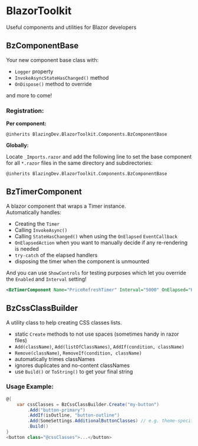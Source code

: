 # BlazorToolkit

Useful components and utilities for Blazor developers

## BzComponentBase

Your new component base class with:

* `Logger` property
* `InvokeAsyncStateHasChanged()` method
* `OnDispose()` method to override

and more to come!

### Registration:

**Per component:**

```
@inherits BlazingDev.BlazorToolkit.Components.BzComponentBase
```

**Globally:**

Locate `_Imports.razor` and add the following line to set the base component for all `*.razor` files in the same
directory and subdirectories:

```
@inherits BlazingDev.BlazorToolkit.Components.BzComponentBase
```

## BzTimerComponent

A blazor component that wraps a Timer instance. \
Automatically handles:

* Creating the `Timer`
* Calling `InvokeAsync()`
* Calling `StateHasChanged()` when using the `OnElapsed` `EventCallback`
* `OnElapsedAction` when you want to manually decide if any re-rendering is needed
* `try-catch` of the elapsed handlers
* disposing the timer when the component is unmounted

And you can use `ShowControls` for testing purposes which let you override the `Enabled` and `Interval` setting!

```xml
<BzTimerComponent Name="PriceRefreshTimer" Interval="5000" OnElapsed="HandleUpdatePriceTimerElapsed" />
```

## BzCssClassBuilder

A utility class to help creating CSS classes lists.

* static `Create` methods to not use spaces (sometimes handy in razor files)
* `Add(className)`, `Add(listOfClassNames)`, `AddIf(condition, className)`
* `Remove(className)`, `RemoveIf(condition, className)`
* automatically trimes classNames
* ignores duplicates and no-content classNames
* use `Build()` or `ToString()` to get your final string

### Usage Example:

```csharp
@{
    var cssClasses = BzCssClassBuilder.Create("my-button")
        .Add("button-primary")
        .AddIf(isOutline, "button-outline")
        .Add(SomeSettings.AdditionalButtonClasses) // e.g. theme-specific
        .Build()
}
<button class="@cssClasses">...</button>
```
